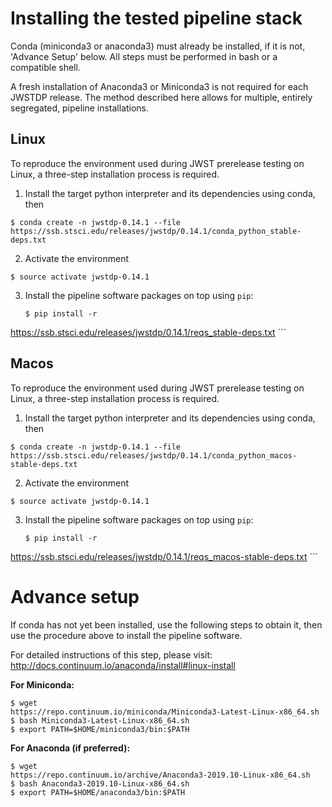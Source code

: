 # Installing the tested pipeline stack

Conda (miniconda3 or anaconda3) must already be installed, if it is not,
'Advance Setup' below.
All steps must be performed in bash or a compatible shell.

A fresh installation of Anaconda3 or Miniconda3 is not required for each JWSTDP
release. The method described here allows for multiple, entirely segregated,
pipeline installations.

## Linux
To reproduce the environment used during JWST prerelease testing on Linux, a 
three-step installation process is required.

1) Install the target python interpreter and its dependencies using conda, then
```
$ conda create -n jwstdp-0.14.1 --file
https://ssb.stsci.edu/releases/jwstdp/0.14.1/conda_python_stable-deps.txt
```

2) Activate the environment
```
$ source activate jwstdp-0.14.1
```

3) Install the pipeline software packages on top using `pip`:
    ```
    $ pip install -r
https://ssb.stsci.edu/releases/jwstdp/0.14.1/reqs_stable-deps.txt
    ```

## Macos
To reproduce the environment used during JWST prerelease testing on Linux, a 
three-step installation process is required.

1) Install the target python interpreter and its dependencies using conda, then
```
$ conda create -n jwstdp-0.14.1 --file
https://ssb.stsci.edu/releases/jwstdp/0.14.1/conda_python_macos-stable-deps.txt
```

2) Activate the environment
```
$ source activate jwstdp-0.14.1
```

3) Install the pipeline software packages on top using `pip`:
    ```
    $ pip install -r
https://ssb.stsci.edu/releases/jwstdp/0.14.1/reqs_macos-stable-deps.txt
    ```

# Advance setup
 
If conda has not yet been installed, use the following steps to obtain
it, then use the procedure above to install the pipeline software.

For detailed instructions of this step, please visit: http://docs.continuum.io/anaconda/install#linux-install

**For Miniconda:**

```
$ wget
https://repo.continuum.io/miniconda/Miniconda3-Latest-Linux-x86_64.sh
$ bash Miniconda3-Latest-Linux-x86_64.sh
$ export PATH=$HOME/miniconda3/bin:$PATH
```

**For Anaconda (if preferred):**

```
$ wget
https://repo.continuum.io/archive/Anaconda3-2019.10-Linux-x86_64.sh
$ bash Anaconda3-2019.10-Linux-x86_64.sh
$ export PATH=$HOME/anaconda3/bin:$PATH
```
